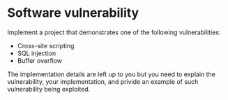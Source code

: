 # Software vulnerability

Implement a project that demonstrates one of the following vulnerabilities:

* Cross-site scripting
* SQL injection
* Buffer overflow

The implementation details are left up to you but you need to explain the vulnerability, your implementation, and privide an example of such vulnerability being exploited.
